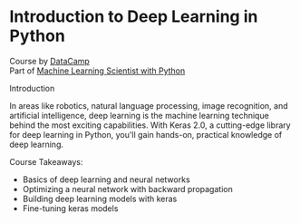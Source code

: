 # Introduction to Deep Learning in Python

Course by [DataCamp](https://app.datacamp.com/learn/courses/introduction-to-deep-learning-in-python)  
Part of [Machine Learning Scientist with Python](https://app.datacamp.com/learn/career-tracks/machine-learning-scientist-with-python)  
  
Introduction  

In areas like robotics, natural language processing, image recognition, and artificial intelligence, deep learning is the machine learning technique behind the most exciting capabilities. With Keras 2.0, a cutting-edge library for deep learning in Python, you'll gain hands-on, practical knowledge of deep learning.

Course Takeaways:

* Basics of deep learning and neural networks  
* Optimizing a neural network with backward propagation
* Building deep learning models with keras
* Fine-tuning keras models  
